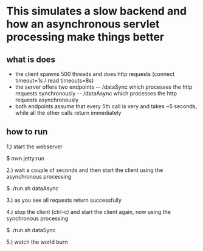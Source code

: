 This simulates a slow backend and how an asynchronous servlet processing make things better
===========================================================================================

what is does
------------

- the client spawns 500 threads and does http requests (connect timeout=1s / read timeouts=8s)
- the server offers two endpoints
-- /dataSync which processes the http requests synchronously
-- /dataAsync which processes the http requests asynchronously
- both endpoints assume that every 5th call is very and takes ~5 seconds, while all the other calls return immediately


how to run
----------

1.) start the webserver

$ mvn jetty:run

2.) wait a couple of seconds and then start the client using the asynchronous processing

$ ./run.sh dataAsync

3.) as you see all requests return successfully 

4.) stop the client (ctrl-c) and start the client again, now using the synchronous processing

$ ./run.sh dataSync

5.) watch the world burn
